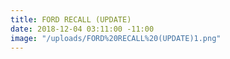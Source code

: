 ```yaml
---
title: FORD RECALL (UPDATE)
date: 2018-12-04 03:11:00 -11:00
image: "/uploads/FORD%20RECALL%20(UPDATE)1.png"
---
```


